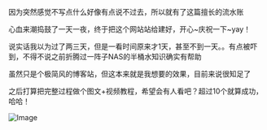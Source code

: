 <!-- ##{"timestamp":1678726800}## -->

因为突然感觉不写点什么好像有点说不过去，所以就有了这篇擅长的流水账

心血来潮捣鼓了一天一夜，终于把这个网站站给建好，开心~庆祝一下~yay！

说实话我以为过了两三天，但是一看时间原来才1天，甚至不到一天。。有点被吓到，不得不说之前折腾过一阵子NAS的半桶水知识确实有帮助

虽然只是个极简风的博客站，但这本来就是我想要的效果，目前来说很知足了

之后打算把完整过程做个图文+视频教程，希望会有人看吧？超过10个就算成功，哈哈！

![Image](https://github.com/user-attachments/assets/57b0d5dc-c6c0-44d3-8f61-a160c997979e)